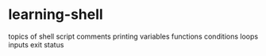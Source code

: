 # learning-shell
topics of shell script
comments
printing
variables
functions
conditions
loops
inputs
exit status
